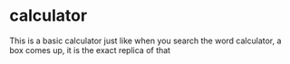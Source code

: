 # calculator
This is a basic calculator just like when you search the word calculator, a box comes up, it is the exact replica of that

